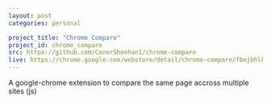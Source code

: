 ```yaml
---
layout: post
categories: personal

project_title: "Chrome Compare"
project_id: chrome_compare
src: https://github.com/ConorSheehan1/chrome-compare
live: https://chrome.google.com/webstore/detail/chrome-compare/fbojbhlkngpihcjhjhadacdfikocgjfe
---
```


A google-chrome extension to compare the same page accross multiple sites (js)

